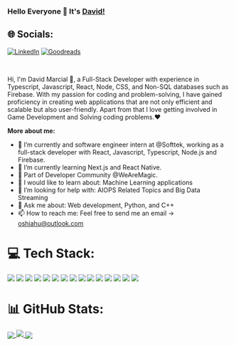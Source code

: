 ### Hello Everyone 👋 It's [David!](https://github.com/josue-quero)

## 🌐 Socials:
[![LinkedIn](https://img.shields.io/badge/LinkedIn-%230077B5.svg?logo=linkedin&logoColor=white)](https://www.linkedin.com/in/david-marcial-1958691b8/)
[![Goodreads](https://img.shields.io/badge/Goodreads-e9e5cd?logo=goodreads&logoColor=75420e)](https://www.goodreads.com/user/show/147939702-david-marcial)

<br />

Hi, I'm David Marcial 🙌, a Full-Stack Developer with experience in Typescript, Javascript, React, Node, CSS, and Non-SQL databases such as Firebase. With my passion for coding and problem-solving, I have gained proficiency in creating web applications that are not only efficient and scalable but also user-friendly. Apart from that I love getting involved in Game Development and Solving coding problems.❤


**More about me:**

- 🔭 I’m currently and software engineer intern at @Softtek, working as a full-stack developer with React, Javascript, Typescript, Node.js and Firebase.
- 🌱 I’m currently learning Next.js and React Native.
- 👯 Part of Developer Community @WeAreMagic.
- 👀 I would like to learn about: Machine Learning applications
- 🤔 I’m looking for help with: AIOPS Related Topics and Big Data Streaming
- 💬 Ask me about: Web development, Python, and C++ 
- 📫 How to reach me: Feel free to send me an email -> oshiahu@outlook.com

# 💻 Tech Stack:

<img src="https://img.shields.io/badge/React.js-087EA4?style=for-the-badge&logo=react&logoColor=white" /> <img src="https://img.shields.io/badge/Typescript-3178C6?style=for-the-badge&logo=typescript&logoColor=white"/> <img src="https://img.shields.io/badge/Node.js-026E00?style=for-the-badge&logo=nodedotjs&logoColor=white" /> <img src="https://img.shields.io/badge/Python-FFE873?style=for-the-badge&logo=python&logoColor=306998" /> <img src="https://img.shields.io/badge/C++-5E97D0?style=for-the-badge&logo=cplusplus&logoColor=white" /> <img src="https://img.shields.io/badge/MySQL-F29111?style=for-the-badge&logo=mysql&logoColor=00758F" /> <img src="https://img.shields.io/badge/firebase-039BE5?style=for-the-badge&logo=firebase&logoColor=FFCA28" /> <img src="https://img.shields.io/badge/Javascript-F0DB4F?style=for-the-badge&logo=javascript&logoColor=323330" /> <img src="https://img.shields.io/badge/Java%20for%20android-000000?style=for-the-badge&logo=android&logoColor=32DE84" /> <img src="https://img.shields.io/badge/NEXT.JS-000?style=for-the-badge&logo=nextdotjs&logoColor=fff" /> <img src="https://img.shields.io/badge/flutter-0553B1?style=for-the-badge&logo=flutter&logoColor=fff" /> <img src="https://img.shields.io/badge/MONGODB-3F3E42?style=for-the-badge&logo=mongodb&logoColor=4DB33D" /> <img src="https://img.shields.io/badge/Vite-3d1663?style=for-the-badge&logo=vite&logoColor=yellow" /> <img src="https://img.shields.io/badge/CSS3-2965f1?style=for-the-badge&logo=css3&logoColor=white" /> <img src="https://img.shields.io/badge/HTML5-f06529?style=for-the-badge&logo=html5&logoColor=white" />

# 📊 GitHub Stats:

<a href="https://github.com/anuraghazra/github-readme-stats">
  <img align="center" src="https://github-readme-stats-git-master-josue-quero.vercel.app/api/top-langs/?username=josue-quero&size_weight=0&count_weight=1" />
</a>
<a href="https://github.com/anuraghazra/github-readme-stats">
  <img src= "https://github-profile-summary-cards.vercel.app/api/cards/profile-details?username=josue-quero&theme=vue"/>
</a>
<a href="https://github.com/anuraghazra/github-readme-stats">
  <img align="center" src="https://github-readme-stats.vercel.app/api?username=josue-quero&count_private=true" />
</a>
